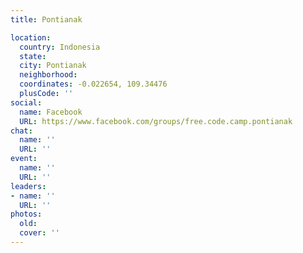 ```yaml
---
title: Pontianak

location:
  country: Indonesia
  state: 
  city: Pontianak
  neighborhood: 
  coordinates: -0.022654, 109.34476
  plusCode: ''
social:
  name: Facebook
  URL: https://www.facebook.com/groups/free.code.camp.pontianak
chat:
  name: ''
  URL: ''
event:
  name: ''
  URL: ''
leaders:
- name: ''
  URL: ''
photos:
  old: 
  cover: ''
---
```

